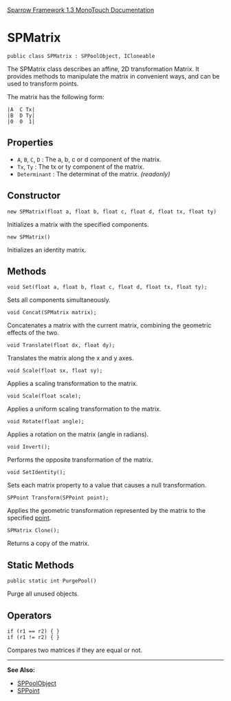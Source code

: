 [Sparrow Framework 1.3 MonoTouch Documentation](../index.md) 
# SPMatrix

	public class SPMatrix : SPPoolObject, ICloneable

The SPMatrix class describes an affine, 2D transformation Matrix. It provides methods to manipulate the matrix in convenient ways, and can be used to transform points.
 
The matrix has the following form:

	|A  C Tx|
	|B  D Ty|
	|0  0  1|

## Properties

 - `A`, `B`, `C`, `D` : The a, b, c or d component of the matrix.
 - `Tx`, `Ty` : The tx or ty component of the matrix. 
 - `Determinant` : The determinat of the matrix. *(readonly)*

## Constructor

	new SPMatrix(float a, float b, float c, float d, float tx, float ty)
	
Initializes a matrix with the specified components.

	new SPMatrix()
	
Initializes an identity matrix.

## Methods

	void Set(float a, float b, float c, float d, float tx, float ty);

Sets all components simultaneously.
			
	void Concat(SPMatrix matrix);

Concatenates a matrix with the current matrix, combining the geometric effects of the two.
		
	void Translate(float dx, float dy);

Translates the matrix along the x and y axes.
		
	void Scale(float sx, float sy);

Applies a scaling transformation to the matrix.
		
	void Scale(float scale);

Applies a uniform scaling transformation to the matrix.
		
	void Rotate(float angle);

Applies a rotation on the matrix (angle in radians).
		
	void Invert();

Performs the opposite transformation of the matrix.
		
	void SetIdentity();

Sets each matrix property to a value that causes a null transformation.
		
	SPPoint Transform(SPPoint point);

Applies the geometric transformation represented by the matrix to the specified [point](SPPoint.md).

	SPMatrix Clone();
	
Returns a copy of the matrix.
		
## Static Methods

	public static int PurgePool()
	
Purge all unused objects. 
		
## Operators

	if (r1 == r2) { }
	if (r1 != r2) { }           
	
Compares two matrices if they are equal or not.

---

**See Also:**

 - [SPPoolObject](SPPoolObject.md)
 - [SPPoint](SPPoint.md)